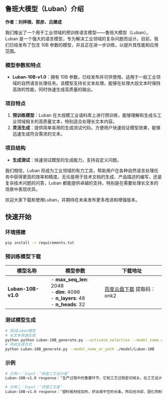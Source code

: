 
## 鲁班大模型（Luban）介绍

**作者：刘祥根、郭彦、吕建成**

我们推出了一个用于工业领域的预训练语言模型——鲁班大模型（Luban）。Luban 是一个强大的语言模型，专为解决工业领域的复杂问题而设计。目前，我们已经发布了包含 10B 参数的模型，并且正在进一步训练，以提升其性能和应用范围。

### 模型参数和特点

- **Luban-10B-v1.0**：拥有 10B 参数，已经发布并可供使用。适用于一般工业领域的自然语言处理任务。该模型支持长文本处理，能够在处理大段文本时保持高效的性能，同时快速生成高质量的输出。

### 项目特点

1. **预训练模型**：Luban 在大规模工业语料库上进行预训练，能够理解和生成与工业领域相关的高质量文本，特别适合处理长文本内容。
2. **灵活生成**：提供简单易用的生成测试代码，方便用户快速验证模型效果，能够迅速生成符合需求的文本。

### 项目结构

- **生成测试**：快速测试模型的生成能力，支持自定义问题。

我们相信，Luban 将成为工业领域的有力工具，帮助用户在各种自然语言处理任务中获得更高的效率和精度。无论是用于技术文档的生成、产品描述的编写，还是复杂技术问题的问答，Luban 都能提供卓越的支持，特别是在需要处理长文本的场景中表现优异。

欢迎大家下载和使用Luban，并期待在未来发布更多改进和增强版本。

## 快速开始

### 环境搭建

```bash
pip install -r requirements.txt
```

### 预训练模型下载

| **模型名称** | **模型参数** | **下载地址** |
|--------------|---------------|--------------|
| **Luban-10B-v1.0** | - **max_seq_len**: 2048<br>- **dim**: 4096<br>- **n_layers**: 48<br>- **n_heads**: 32 | [百度云盘下载](https://pan.baidu.com/s/1FkhcfS6CPreLZSgcZToBUg) 提取码：onk2|

### 测试模型生成

```bash
# 测试Luban模型
# 长文本快速生成
python python Luban-10B_generate.py --activate_selective --model_name_or_path ./model/Luban-10B
# 传统生成方式
python Luban-10B_generate.py --model_name_or_path ./model/Luban-10B
```

### 示例

```bash
# 示例一：Input：‘制造工艺设计是’
Luban-10B-v1.0 response：‘生产过程中的重要环节，它和工艺过程密切相关。在工艺设计中，必须考虑生产工艺的可行性、经济性，力求使工艺方案能经济、合理、有效地满足产品技术要求。在工艺设计中，应尽可能避免产生各种工艺设计缺陷，使工艺设计满足工艺要求。’

# 示例二：Input：‘挤塑工艺是’
Luban-10B-v1.0 response：‘塑料板材经加热，挤出成中空的长条，然后经冷却、固化而制成各种中空板材，其技术特征是板材在生产过程中采用挤包机对板材进行压出包边、压痕和开槽等工序，使板材成为中空塑料制品。’
```
